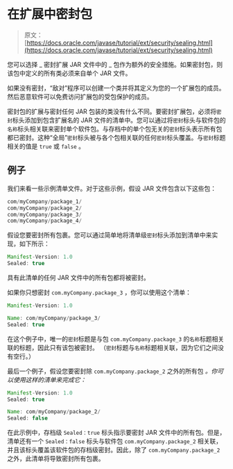 # 在扩展中密封包

> 原文： [https://docs.oracle.com/javase/tutorial/ext/security/sealing.html](https://docs.oracle.com/javase/tutorial/ext/security/sealing.html)

您可以选择 _ 密封扩展 JAR 文件中的 _ 包作为额外的安全措施。如果密封包，则该包中定义的所有类必须来自单个 JAR 文件。

如果没有密封，“敌对”程序可以创建一个类并将其定义为您的一个扩展包的成员。然后恶意软件可以免费访问扩展包的受包保护的成员。

密封包的扩展与密封任何 JAR 包装的类没有什么不同。要密封扩展包，必须将`密封`标头添加到包含扩展名的 JAR 文件的清单中。您可以通过将`密封`标头与软件包的`名称`标头相关联来密封单个软件包。与存档中的单个包无关的`密封`标头表示所有包都已密封。这种“全局”`密封`标头被与各个包相关联的任何`密封`标头覆盖。与`密封`标题相关的值是 `true` 或 `false` 。

## 例子

我们来看一些示例清单文件。对于这些示例，假设 JAR 文件包含以下这些包：

```java
com/myCompany/package_1/
com/myCompany/package_2/
com/myCompany/package_3/
com/myCompany/package_4/

```

假设您要密封所有包裹。您可以通过简单地将清单级`密封`标头添加到清单中来实现，如下所示：

```java
Manifest-Version: 1.0
Sealed: true

```

具有此清单的任何 JAR 文件中的所有包都将被密封。

如果你只想密封 `com.myCompany.package_3` ，你可以使用这个清单：

```java
Manifest-Version: 1.0

Name: com/myCompany/package_3/
Sealed: true

```

在这个例子中，唯一的`密封`标题是与包 `com.myCompany.package_3` 的`名称`标题相关联的标题，因此只有该包被密封。 （`密封`标题与`名称`标题相关联，因为它们之间没有空行。）

最后一个例子，假设您要密封除 `com.myCompany.package_2` 之外的所有包 _。你可以使用这样的清单来完成它：_

```java
Manifest-Version: 1.0
Sealed: true

Name: com/myCompany/package_2/
Sealed: false

```

在此示例中，存档级 `Sealed：true` 标头指示要密封 JAR 文件中的所有包。但是，清单还有一个 `Sealed：false` 标头与软件包 `com.myCompany.package_2` 相关联，并且该标头覆盖该软件包的存档级密封。因此，除了 `com.myCompany.package_2` 之外，此清单将导致密封所有包裹。